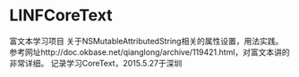 # LINFCoreText
富文本学习项目
关于NSMutableAttributedString相关的属性设置，用法实践。
参考网址http://doc.okbase.net/qianglong/archive/119421.html，对富文本讲的非常详细。
记录学习CoreText，2015.5.27于深圳
